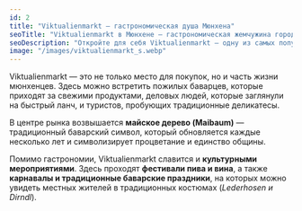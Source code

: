 ```yaml
---
id: 2
title: "Viktualienmarkt — гастрономическая душа Мюнхена"
seoTitle: "Viktualienmarkt в Мюнхене — гастрономическая жемчужина города"
seoDescription: "Откройте для себя Viktualienmarkt — одну из самых популярных гастрономических достопримечательностей Мюнхена. Узнайте о местных продуктах, традиционных блюдах и атмосфере этого уникального рынка."
image: "/images/viktualienmarkt_s.webp"
---
```


Viktualienmarkt — это не только место для покупок, но и часть жизни мюнхенцев. Здесь можно встретить пожилых баварцев, которые приходят за свежими продуктами, деловых людей, которые заглянули на быстрый ланч, и туристов, пробующих традиционные деликатесы.

В центре рынка возвышается **майское дерево (Maibaum)** — традиционный баварский символ, который обновляется каждые несколько лет и символизирует процветание и единство общины.

Помимо гастрономии, Viktualienmarkt славится и **культурными мероприятиями**. Здесь проходят **фестивали пива и вина**, а также **карнавалы и традиционные баварские праздники**, на которых можно увидеть местных жителей в традиционных костюмах (*Lederhosen и Dirndl*).